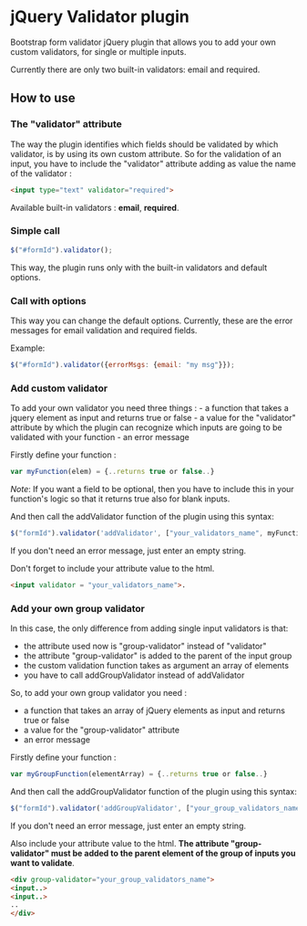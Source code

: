 jQuery Validator plugin
=======================

Bootstrap form validator jQuery plugin that allows you to add your own custom validators, for single or multiple inputs.

Currently there are only two built-in validators: email and required.

How to use
----------

### The "validator" attribute ###

The way the plugin identifies which fields should be validated by which validator, is by using its own custom attribute.
So for the validation of an input, you have to include the "validator" attribute adding as value the name of the validator :

```html
<input type="text" validator="required">
```

Available built-in validators : **email**, **required**.

### Simple call ###

```js
$("#formId").validator();
```

This way, the plugin runs only with the built-in validators and default options.

### Call with options ###

This way you can change the default options. Currently, these are the error messages for email validation and required fields.

Example:

```js
$("#formId").validator({errorMsgs: {email: "my msg"}});
```

### Add custom validator ###

To add your own validator you need three things : 
	- a function that takes a jquery element as input and returns true or false
	- a value for the "validator" attribute by which the plugin can recognize which inputs are going to be validated with your function
	- an error message

Firstly define your function :

```js
var myFunction(elem) = {..returns true or false..}
```

*Note*: If you want a field to be optional, then you have to include this in your function's logic so that it returns true also for blank inputs.

And then call the addValidator function of the plugin using this syntax:

```js
$("formId").validator('addValidator', ["your_validators_name", myFunction, "your error message"]);
```

If you don't need an error message, just enter an empty string.

Don't forget to include your attribute value to the html.

```html
<input validator = "your_validators_name">.
```

### Add your own group validator ###

In this case, the only difference from adding single input validators is that:
- the attribute used now is "group-validator" instead of "validator"
- the attribute "group-validator" is added to the parent of the input group
- the custom validation function takes as argument an array of elements
- you have to call addGroupValidator instead of addValidator

So, to add your own group validator you need :
- a function that takes an array of jQuery elements as input and returns true or false
- a value for the "group-validator" attribute
- an error message

Firstly define your function :

```js
var myGroupFunction(elementArray) = {..returns true or false..}
```

And then call the addGroupValidator function of the plugin using this syntax:

```js
$("formId").validator('addGroupValidator', ["your_group_validators_name", myGroupFunction, "your error message"]);
```

If you don't need an error message, just enter an empty string.

Also include your attribute value to the html. **The attribute "group-validator" must be added to the parent element of the group of inputs you want to validate**.

```html
<div group-validator="your_group_validators_name">
<input..>
<input..>
..
</div>
```



